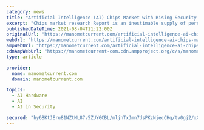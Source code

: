 ```yaml
---
category: news
title: "Artificial Intelligence (AI) Chips Market with Rising Security Issues by Key Players: AMD, NVIDIA, Google, Intel"
excerpt: "Chips market research Report is an inestimable supply of perceptive information for business strategists. This Artificial Intelligence (AI) Chips Market study provides comprehensive data which enlarge the understanding,"
publishedDateTime: 2021-08-04T11:22:00Z
originalUrl: "https://manometcurrent.com/artificial-intelligence-ai-chips-market-with-rising-security-issues-by-key-players-amd-nvidia-google-intel/"
webUrl: "https://manometcurrent.com/artificial-intelligence-ai-chips-market-with-rising-security-issues-by-key-players-amd-nvidia-google-intel/"
ampWebUrl: "https://manometcurrent.com/artificial-intelligence-ai-chips-market-with-rising-security-issues-by-key-players-amd-nvidia-google-intel/?amp=1"
cdnAmpWebUrl: "https://manometcurrent-com.cdn.ampproject.org/c/s/manometcurrent.com/artificial-intelligence-ai-chips-market-with-rising-security-issues-by-key-players-amd-nvidia-google-intel/?amp=1"
type: article

provider:
  name: manometcurrent.com
  domain: manometcurrent.com

topics:
  - AI Hardware
  - AI
  - AI in Security

secured: "hy6BKtJEru81NZtML87v5ZUYGCBL/mljhTxJmn7dsPKzNjecCHq/tv0gj2/xXajQMc8a8eP8X9FgTgyoOf6wbM0XGo2RZcu2i17Fa5UnlYWyQ4zUnIRMJ7AEHQxy086F7AiUF8KUKXIgFpkPIhv6Tm8ugxChFPn5Zsmn0BaoNnZh2JjmLg/mn2fF/GZB2dfDMZXY5llwD1vE96MBoNejh6CwE88twDPIt52k4HGkc5hnzXPyFkhTsAtKuogOtWVg6R2Q/gIr4WeveE4Sm88cJrb0B3OK3YsFc2/mcXsxdzSP3Q44rb+AMzPryo3PwefZch/xIYY3m45nPfEuEi23pdhOMFK4yYS+UDu9zYOcQdk=;Kw6V+hB4ZuUMN0h6jLofJQ=="
---
```


